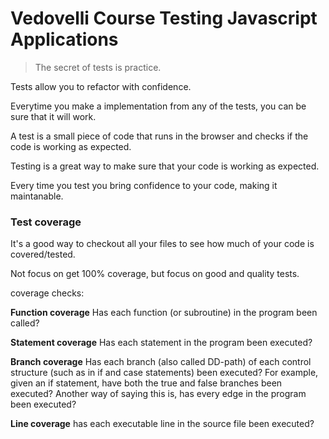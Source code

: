 # Vedovelli Course Testing Javascript Applications

> The secret of tests is practice.

Tests allow you to refactor with confidence.

Everytime you make a implementation from any of the tests, you can be sure that it will work.

A test is a small piece of code that runs in the browser and checks if the code is working as expected.

Testing is a great way to make sure that your code is working as expected.

Every time you test you bring confidence to your code, making it maintanable.

### Test coverage

It's a good way to checkout all your files to see how much of your code is covered/tested.

Not focus on get 100% coverage, but focus on good and quality tests.

coverage checks:

**Function coverage** Has each function (or subroutine) in the program been called?

**Statement coverage** Has each statement in the program been executed?

**Branch coverage** Has each branch (also called DD-path) of each control structure (such as in if and case statements) been executed? For example, given an if statement, have both the true and false branches been executed? Another way of saying this is, has every edge in the program been executed?

**Line coverage** has each executable line in the source file been executed?
